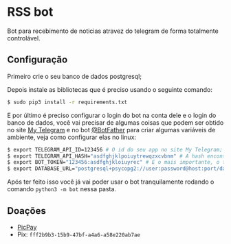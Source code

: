 # RSS bot

Bot para recebimento de noticias atravez do telegram de forma totalmente controlável.

## Configuração

Primeiro crie o seu banco de dados postgresql;

Depois instale as bibliotecas que é preciso usando o seguinte comando:

```bash
$ sudo pip3 install -r requirements.txt
```

E por último é preciso configurar o login do bot na conta dele e o login do banco de dados, você vai precisar de algumas coisas que podem ser obtido no site [My Telegram](https://my.telegram.org) e no bot [@BotFather](https://t.me/BotFather) para criar algumas variáveis de ambiente, veja como configurar elas no linux:

```bash
$ export TELEGRAM_API_ID=123456 # O id do seu app no site My Telegram;
$ export TELEGRAM_API_HASH="asdfghjklpoiuytrewqzxcvbnm" # A hash encontrada no mesmo site do id;
$ export BOT_TOKEN="123456:asdfghjkloiuyrec" # E o mais importante, o token do seu bot obtido no Bot Father.
$ export DATABASE_URL="postgresql+psycopg2://user:password@host:port/database"
```

Após ter feito isso você já vai poder usar o bot tranquilamente rodando o comando `python3 -m bot` nessa pasta.


## Doações

  - [PicPay](https://app.picpay.com/user/dheisomgomes)
  - Pix: `fff2b9b3-15b9-47bf-a4a6-a58e220ab7ae`
